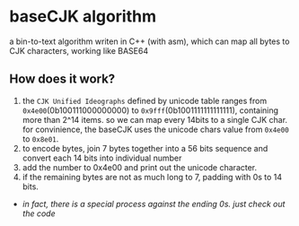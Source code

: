 # baseCJK algorithm
a bin-to-text algorithm writen in C++ (with asm), which can map all bytes to CJK characters, working like BASE64

## How does it work?
1. the `CJK Unified Ideographs` defined by unicode table ranges from `0x4e00`(0b100111000000000) to `0x9fff`(0b1001111111111111), containing more than 2^14 items. so we can map every 14bits to a single CJK char. for convinience, the baseCJK uses the unicode chars value from `0x4e00` to `0x8e01`.
2. to encode bytes, join 7 bytes together into a 56 bits sequence and convert each 14 bits into individual number
3. add the number to 0x4e00 and print out the unicode character.
4. if the remaining bytes are not as much long to 7, padding with 0s to 14 bits.

+ *in fact, there is a special process against the ending 0s. just check out the code*
